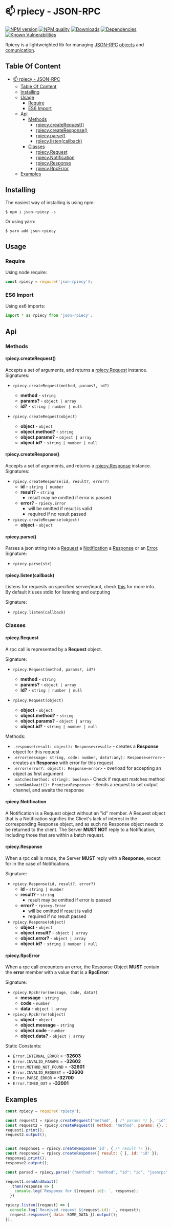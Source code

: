


<!-- Links -->
[npm-image]: https://img.shields.io/npm/v/json-rpiecy.svg?style=flat-square
[npm-url]: https://npmjs.org/package/json-rpiecy

[code-quality-badge]: http://npm.packagequality.com/shield/json-rpiecy.svg?style=flat-square
[code-quality-link]: https://packagequality.com/#?package=json-rpiecy

[downloads-badge]: https://img.shields.io/npm/dm/json-rpiecy.svg?style=flat-square
[downloads-link]: https://www.npmjs.com/package/json-rpiecy

[dependencies-badge]: https://img.shields.io/david/nombrekeff/json-rpiecy.svg?style=flat-square
[dependencies-link]: https://david-dm.org/nombrekeff/json-rpiecy?view=tree

[vulnerabilities-badge]: https://snyk.io/test/npm/loggin-js/badge.svg?style=flat-square
[vulnerabilities-link]: https://snyk.io/test/npm/loggin-js

# 📫 rpiecy - JSON-RPC 

[![NPM version][npm-image]][npm-url]
[![NPM quality][code-quality-badge]][code-quality-link]
[![Downloads][downloads-badge]][downloads-link]
[![Dependencies][dependencies-badge]][dependencies-link]
[![Known Vulnerabilities][vulnerabilities-badge]][vulnerabilities-link]

Rpiecy is a lightweighted lib for managing [JSON-RPC](specifications.md) [objects][objects] and [comunication][comunication].


## Table Of Content
- [📫 rpiecy - JSON-RPC](#%F0%9F%93%AB-rpiecy---json-rpc)
  - [Table Of Content](#table-of-content)
  - [Installing](#installing)
  - [Usage](#usage)
    - [Require](#require)
    - [ES6 Import](#es6-import)
  - [Api](#api)
    - [Methods](#methods)
      - [rpiecy.createRequest()](#rpiecycreaterequest)
      - [rpiecy.createResponse()](#rpiecycreateresponse)
      - [rpiecy.parse()](#rpiecyparse)
      - [rpiecy.listen(callback)](#rpiecylistencallback)
    - [Classes](#classes)
      - [rpiecy.Request](#rpiecyrequest)
      - [rpiecy.Notification](#rpiecynotification)
      - [rpiecy.Response](#rpiecyresponse)
      - [rpiecy.RpcError](#rpiecyrpcerror)
  - [Examples](#examples)


## Installing
The easiest way of installing is using npm:
```
$ npm i json-rpiecy -s
```
Or using yarn:
```
$ yarn add json-rpiecy
```

## Usage
### Require
Using node require:
```js
const rpiecy = require('json-rpiecy');
```

### ES6 Import
Using es6 imports:
```js
import * as rpiecy from 'json-rpiecy';
```

## Api
### Methods
#### rpiecy.createRequest()
Accepts a set of arguments, and returns a [rpiecy.Request][rpiecy.Request] instance.  
Signatures: 
  * `rpiecy.createRequest(method, params?, id?)`
    * **method** - `string`
    * **params?** - `object | array`
    * **id?** - `string | number | null`
  
  * `rpiecy.createRequest(object)`
    * **object** - `object`
    * **object.method?** - `string`
    * **object.params?** - `object | array`
    * **object.id?** - `string | number | null`


#### rpiecy.createResponse()
Accepts a set of arguments, and returns a [rpiecy.Response][rpiecy.Response] instance.  
Signatures: 
  * `rpiecy.createResponse(id, result?, error?)`
    * **id** - `string | number`
    * **result?** - `string` 
      * result may be omitted if error is passed
    * **error?** - `rpiecy.Error` 
      * will be omitted if result is valid
      * required if no result passed
  * `rpiecy.createResponse(object)`
    * **object** - `object`

#### rpiecy.parse()
Parses a json string into a [Request][rpiecy.Request] a [Notification][rpiecy.Notification] a [Response][rpiecy.Response] or an [Error][rpiecy.Error].  
Signature:
  * `rpiecy.parse(str)` 

#### rpiecy.listen(callback)
Listens for requests on specified server/input, check [this][rpiecy.Comunication] for more info.  
By default it uses stdio for listening and outputing

Signature:
  * `rpiecy.listen(callback)` 


### Classes
#### rpiecy.Request
A rpc call is represented by a **Request** object.

Signature:
  * `rpiecy.Request(method, params?, id?)`
    * **method** - `string`
    * **params?** - `object | array`
    * **id?** - `string | number | null`
  
  * `rpiecy.Request(object)`
    * **object** - `object`
    * **object.method?** - `string`
    * **object.params?** - `object | array`
    * **object.id?** - `string | number | null`

Methods:
  * `.response(result: object): Response<result>` - creates a **Response** object for this request  
  * `.error(message: string, code: number, data?:any): Response<error>` - creates an **Response** with error for this request
  * `.error(error?: object): Response<error>` - overload for accepting an object as first argument
  * `.matches(method: string): boolean` - Check if request matches method
  * `.sendAndAwait(): Promise<Response>` - Sends a request to set output channel, and awaits the response

#### rpiecy.Notification
A Notification is a Request object without an "id" member. A Request object that is a Notification signifies the Client's lack of interest in the corresponding Response object, and as such no Response object needs to be returned to the client. The Server **MUST NOT** reply to a Notification, including those that are within a batch request.

#### rpiecy.Response
When a rpc call is made, the Server **MUST** reply with a **Response**, except for in the case of Notifications. 

Signature:
  * `rpiecy.Response(id, result?, error?)`
    * **id** - `string | number`
    * **result?** - `string` 
      * result may be omitted if error is passed
    * **error?** - `rpiecy.Error` 
      * will be omitted if result is valid
      * required if no result passed
  * `rpiecy.Response(object)`
    * **object** - `object`
    * **object.result?** - `object | array`
    * **object.error?** - `object | array`
    * **object.id?** - `string | number | null`

#### rpiecy.RpcError
When a rpc call encounters an error, the Response Object **MUST** contain the **error** member with a value that is a **RpcError**:

Signature:
  * `rpiecy.RpcError(message, code, data?)`
    * **message** - `string`
    * **code** - `number`
    * **data** - `object | array`
  * `rpiecy.RpcError(object)`
    * **object** - `object`
    * **object.message** - `string`
    * **object.code** - `number`
    * **object.data?** - `object | array`

Static Constants:
  * `Error.INTERNAL_ERROR` = **-32603**
  * `Error.INVALID_PARAMS` = **-32602**
  * `Error.METHOD_NOT_FOUND` = **-32601**
  * `Error.INVALID_REQUEST` = **-32600**
  * `Error.PARSE_ERROR` = **-32700**
  * `Error.TIMED_OUT` = **-32001**

## Examples
```js
const rpiecy = require('rpiecy');

const request1 = rpiecy.createRequest('method', { /* params */ }, 'id');
const request2 = rpiecy.createRequest({ method: 'method', params: {}, id: 'id' });
request1.print();
request2.output();


const response1 = rpiecy.createResponse('id', { /* result */ });
const response2 = rpiecy.createResponse({ result: { }, id: 'id' });
response1.print();
response2.output();

const parsed = rpiecy.parse('{"method": "method", "id": "id", "jsonrpc": "2.0"}');

request1.sendAndAwait()
  .then(response => {
    console.log(`Response for ${request.id}: `, response);
  })

rpiecy.listen((request) => {
  console.log(`Received request ${request.id}: `, request);
  request.response({ data: SOME_DATA }).output();
});

```


<!-- links -->
[objects]: docs/specifications.md#list-of-objects
[comunication]: docs/specifications.md#comunication
[createRequest]: docs/api.md#rpiecy.createRequest
[createResponse]: docs/api.md#rpiecy.createResponse
[rpiecy.Request]: docs/api.md#rpiecy.Request
[rpiecy.Response]: docs/api.md#rpiecy.Response
[rpiecy.Notification]: docs/api.md#rpiecy.Notification
[rpiecy.Error]: docs/api.md#rpiecy.Error
[rpiecy.Comunication]: docs/api.md#rpiecy.Comunication
